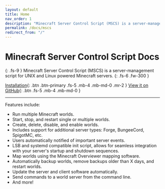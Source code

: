 ```yaml
---
layout: default
title: Home
nav_order: 1
description: "Minecraft Server Control Script (MSCS) is a server-management script for UNIX and Linux powered Minecraft servers."
permalink: /docs/mscs
redirect_from: "/"
---
```


# Minecraft Server Control Script Docs
{: .fs-9 }
Minecraft Server Control Script (MSCS) is a server-management script for UNIX and Linux powered Minecraft servers.
{: .fs-6 .fw-300 }

[Installation](/docs/mscs/installation){: .btn .btn-primary .fs-5 .mb-4 .mb-md-0 .mr-2 } [View it on GitHub](https://github.com/MinecraftServerControl/mscs){: .btn .fs-5 .mb-4 .mb-md-0 }

---

Features include:

* Run multiple Minecraft worlds.
* Start, stop, and restart single or multiple worlds.
* Create, delete, disable, and enable worlds.
* Includes support for additional server types: Forge, BungeeCord, SpigotMC, etc.
* Users automatically notified of important server events.
* LSB and systemd compatible init script, allows for seamless integration with your server's startup and shutdown sequences.
* Map worlds using the Minecraft Overviewer mapping software.
* Automatically backup worlds, remove backups older than X days, and restart worlds.
* Update the server and client software automatically.
* Send commands to a world server from the command line.
* And more!
